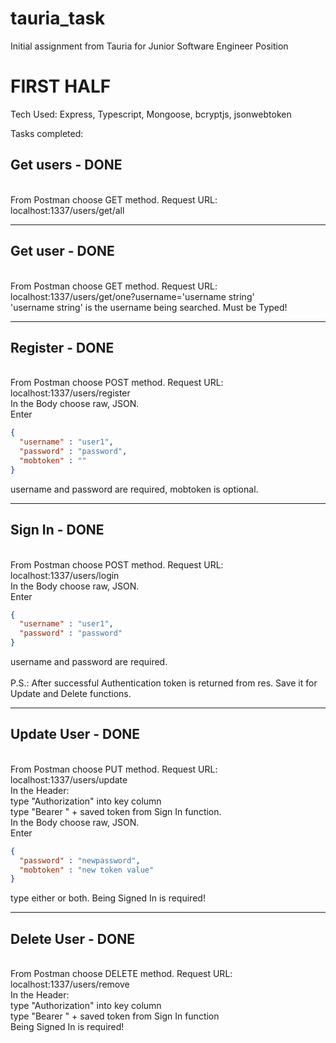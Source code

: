 # tauria_task

Initial assignment from Tauria for Junior Software Engineer Position

# FIRST HALF

Tech Used: Express, Typescript, Mongoose, bcryptjs, jsonwebtoken

Tasks completed:

## Get users - DONE 
<br/> From Postman choose GET method. Request URL: localhost:1337/users/get/all

*******************************************************************************************************************************************************************************

## Get user - DONE 
<br/>From Postman choose GET method. Request URL: localhost:1337/users/get/one?username='username string'
<br/> 'username string' is the username being searched. Must be Typed!

*******************************************************************************************************************************************************************************

## Register - DONE 
<br/>From Postman choose POST method. Request URL: localhost:1337/users/register <br/> In the Body choose raw, JSON. <br/> Enter 
```json
{ 
  "username" : "user1",
  "password" : "password", 
  "mobtoken" : "" 
}
```
username and password are required, mobtoken is optional.

*******************************************************************************************************************************************************************************

## Sign In - DONE 
<br/>From Postman choose POST method. Request URL: localhost:1337/users/login  <br/> In the Body choose raw, JSON. <br/> Enter   
```json
{ 
  "username" : "user1",
  "password" : "password"
} 

```
username and password are required. <br/>
 <br/>P.S.: After successful Authentication token is returned from res. Save it for Update and Delete functions.

*******************************************************************************************************************************************************************************

## Update User - DONE 
<br/> From Postman choose PUT method. Request URL: localhost:1337/users/update <br/> In the Header:  <br/> type "Authorization" into key column  <br/>  type "Bearer " + saved token from Sign In function.  <br/> In the
Body choose raw, JSON. <br/> Enter 
```json
{ 
  "password" : "newpassword",
  "mobtoken" : "new token value"
} 
```
type either or both. Being Signed In is required!
*******************************************************************************************************************************************************************************

## Delete User - DONE 
<br/> From Postman choose DELETE method. Request URL: localhost:1337/users/remove <br/> In the Header: <br/> type "Authorization" into key column <br/> type "Bearer " + saved token from Sign In function <br/>
Being Signed In is required!
